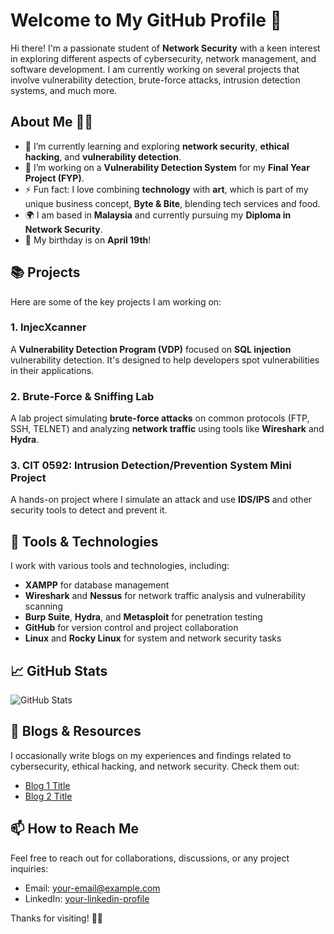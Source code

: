 # Welcome to My GitHub Profile 👋

Hi there! I'm a passionate student of **Network Security** with a keen interest in exploring different aspects of cybersecurity, network management, and software development. I am currently working on several projects that involve vulnerability detection, brute-force attacks, intrusion detection systems, and much more.

## About Me 👨‍💻

- 🌱 I’m currently learning and exploring **network security**, **ethical hacking**, and **vulnerability detection**.
- 🔭 I’m working on a **Vulnerability Detection System** for my **Final Year Project (FYP)**.
- ⚡ Fun fact: I love combining **technology** with **art**, which is part of my unique business concept, **Byte & Bite**, blending tech services and food.
- 🌍 I am based in **Malaysia** and currently pursuing my **Diploma in Network Security**.
- 🎂 My birthday is on **April 19th**!

## 📚 Projects

Here are some of the key projects I am working on:

### 1. **InjecXcanner**
   A **Vulnerability Detection Program (VDP)** focused on **SQL injection** vulnerability detection. It's designed to help developers spot vulnerabilities in their applications.

### 2. **Brute-Force & Sniffing Lab**
   A lab project simulating **brute-force attacks** on common protocols (FTP, SSH, TELNET) and analyzing **network traffic** using tools like **Wireshark** and **Hydra**. 

### 3. **CIT 0592: Intrusion Detection/Prevention System Mini Project**
   A hands-on project where I simulate an attack and use **IDS/IPS** and other security tools to detect and prevent it.

## 🔧 Tools & Technologies

I work with various tools and technologies, including:

- **XAMPP** for database management
- **Wireshark** and **Nessus** for network traffic analysis and vulnerability scanning
- **Burp Suite**, **Hydra**, and **Metasploit** for penetration testing
- **GitHub** for version control and project collaboration
- **Linux** and **Rocky Linux** for system and network security tasks

## 📈 GitHub Stats

![GitHub Stats](https://github-readme-stats.vercel.app/api?username=your-github-username&show_icons=true&hide_title=true&count_private=true&hide=prs&theme=radical)

## 📝 Blogs & Resources

I occasionally write blogs on my experiences and findings related to cybersecurity, ethical hacking, and network security. Check them out:

- [Blog 1 Title](#)
- [Blog 2 Title](#)

## 📫 How to Reach Me

Feel free to reach out for collaborations, discussions, or any project inquiries:

- Email: [your-email@example.com](mailto:your-email@example.com)
- LinkedIn: [your-linkedin-profile](https://linkedin.com/in/your-linkedin-profile)

Thanks for visiting! 👨‍💻
